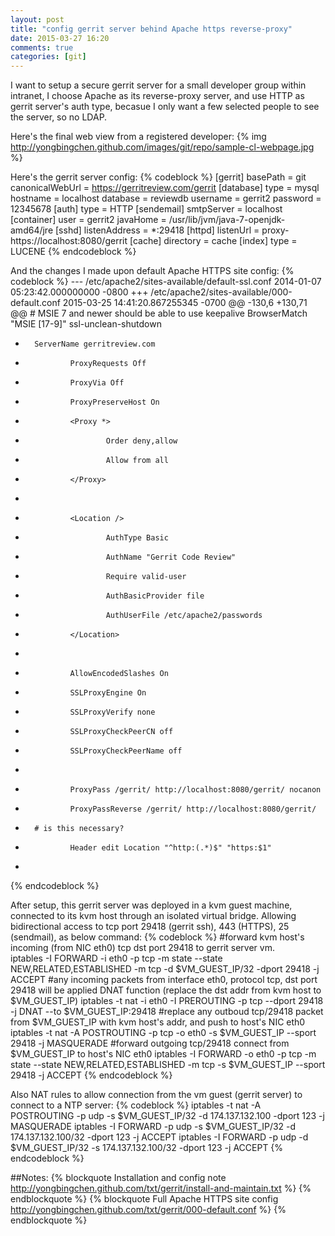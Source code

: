 ```yaml
---
layout: post
title: "config gerrit server behind Apache https reverse-proxy"
date: 2015-03-27 16:20
comments: true
categories: [git]
---
```


I want to setup a secure gerrit server for a small developer group within intranet, I choose Apache as its reverse-proxy server, and use HTTP as gerrit server's auth type, becasue I only want a few selected people to see the server, so no LDAP.

Here's the final web view from a registered developer:
{% img http://yongbingchen.github.com/images/git/repo/sample-cl-webpage.jpg  %}

Here's the gerrit server config:
{% codeblock %}
[gerrit]
	basePath = git
	canonicalWebUrl = https://gerritreview.com/gerrit
[database]
	type = mysql
	hostname = localhost
	database = reviewdb
	username = gerrit2
	password = 12345678
[auth]
	type = HTTP
[sendemail]
	smtpServer = localhost
[container]
	user = gerrit2
	javaHome = /usr/lib/jvm/java-7-openjdk-amd64/jre
[sshd]
	listenAddress = *:29418
[httpd]
	listenUrl = proxy-https://localhost:8080/gerrit
[cache]
	directory = cache
[index]
	type = LUCENE
{% endcodeblock %}

And the changes I made upon default Apache HTTPS site config:
{% codeblock %}
--- /etc/apache2/sites-available/default-ssl.conf	2014-01-07 05:23:42.000000000 -0800
+++ /etc/apache2/sites-available/000-default.conf	2015-03-25 14:41:20.867255345 -0700
@@ -130,6 +130,71 @@
 		# MSIE 7 and newer should be able to use keepalive
 		BrowserMatch "MSIE [17-9]" ssl-unclean-shutdown
 
+		ServerName gerritreview.com
+               ProxyRequests Off
+               ProxyVia Off
+               ProxyPreserveHost On
+               <Proxy *>
+                       Order deny,allow
+                       Allow from all
+               </Proxy>
+ 
+               <Location />
+                       AuthType Basic
+                       AuthName "Gerrit Code Review"
+                       Require valid-user
+                       AuthBasicProvider file
+                       AuthUserFile /etc/apache2/passwords
+               </Location>
+
+               AllowEncodedSlashes On
+               SSLProxyEngine On
+               SSLProxyVerify none
+               SSLProxyCheckPeerCN off
+               SSLProxyCheckPeerName off
+ 
+               ProxyPass /gerrit/ http://localhost:8080/gerrit/ nocanon
+               ProxyPassReverse /gerrit/ http://localhost:8080/gerrit/
+		# is this necessary?	
+               Header edit Location "^http:(.*)$" "https:$1"
+
 	</VirtualHost>
 </IfModule>
{% endcodeblock %}

After setup, this gerrit server was deployed in a kvm guest machine, connected to its kvm host through an isolated virtual bridge.  Allowing bidirectional access to tcp port 29418 (gerrit ssh), 443 (HTTPS), 25 (sendmail), as below command:
{% codeblock %}
#forward kvm host's incoming (from NIC eth0) tcp dst port 29418 to gerrit server vm.  
iptables -I FORWARD -i eth0 -p tcp -m state --state NEW,RELATED,ESTABLISHED -m tcp -d $VM_GUEST_IP/32 -dport 29418 -j ACCEPT 
#any incoming packets from interface eth0, protocol tcp, dst port 29418 will be applied DNAT function (replace the dst addr from kvm host to $VM_GUEST_IP)
iptables -t nat -i eth0 -I PREROUTING -p tcp  --dport 29418 -j DNAT --to $VM_GUEST_IP:29418 
#replace any outboud tcp/29418 packet from $VM_GUEST_IP with kvm host's addr, and push to host's NIC eth0
iptables -t nat -A POSTROUTING -p tcp -o eth0 -s $VM_GUEST_IP --sport 29418 -j MASQUERADE 
#forward outgoing tcp/29418 connect from $VM_GUEST_IP to host's NIC eth0
iptables -I FORWARD -o eth0 -p tcp -m state --state NEW,RELATED,ESTABLISHED -m tcp -s $VM_GUEST_IP --sport 29418 -j ACCEPT 
{% endcodeblock %}

Also NAT rules to allow connection from the vm guest (gerrit server) to connect to a NTP server:
{% codeblock %}
iptables -t nat -A POSTROUTING -p udp -s $VM_GUEST_IP/32 -d 174.137.132.100 -dport 123 -j MASQUERADE
iptables -I FORWARD -p udp -s $VM_GUEST_IP/32 -d 174.137.132.100/32 -dport 123 -j ACCEPT
iptables -I FORWARD -p udp -d $VM_GUEST_IP/32 -s 174.137.132.100/32 -dport 123 -j ACCEPT
{% endcodeblock %}

##Notes:
{% blockquote Installation and config note http://yongbingchen.github.com/txt/gerrit/install-and-maintain.txt %} {% endblockquote %}
{% blockquote Full Apache HTTPS site config http://yongbingchen.github.com/txt/gerrit/000-default.conf %} {% endblockquote %}

